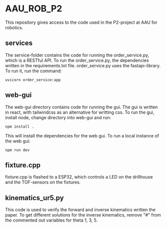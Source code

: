 # AAU_ROB_P2
This repository gives access to the code used in the P2-project at AAU for robotics.
## services
The service-folder contains the code for running the order_service.py, which is a RESTful API. To run the order_service.py, the dependencies written in the requirements.txt file. order_service.py uses the fastapi-library. To run it, run the command:
```console
uvicorn order_service:app
```
## web-gui
The web-gui directory contains code for running the gui. The gui is written in react, with tailwindcss as an alternative for writting css. To run the gui, install node, change directory into web-gui and run:
```console
npm install .
```
This will install the dependencies for the web gui. To run a local instance of the web gui:
```console
npm run dev
```
## fixture.cpp
fixture.cpp is flashed to a ESP32, which controls a LED on the drillhouse and the TOF-sensors on the fixtures.

## kinematics_ur5.py
This code is used to verify the forward and inverse kinematics written the paper. To get different solutions for the inverse kinematics, remove "#" from the commented out variables for theta 1, 3, 5.

